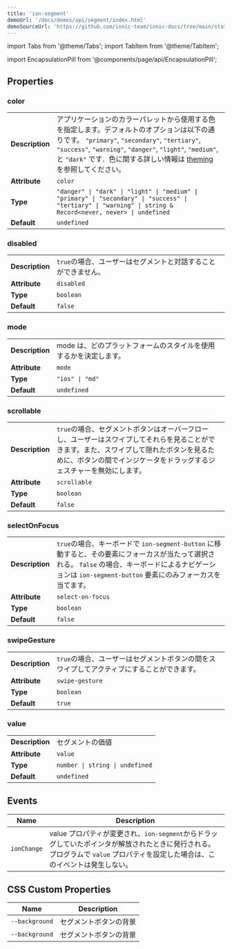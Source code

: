 ```yaml
---
title: 'ion-segment'
demoUrl: '/docs/demos/api/segment/index.html'
demoSourceUrl: 'https://github.com/ionic-team/ionic-docs/tree/main/static/demos/api/segment/index.html'
---
```


import Tabs from '@theme/Tabs';
import TabItem from '@theme/TabItem';

<head>
  <title>ion-segment: API Documentation for Segmented Controls</title>
  <meta
    name="description"
    content="ion-segments display a group of related buttons—sometimes known as segmented controls. View our Segment API Documentation to learn more about usage."
  />
</head>

import EncapsulationPill from '@components/page/api/EncapsulationPill';

<EncapsulationPill type="shadow" />

## Properties

### color

|                 |                                                                                                                                                                                                                                                                                                           |
| --------------- | --------------------------------------------------------------------------------------------------------------------------------------------------------------------------------------------------------------------------------------------------------------------------------------------------------- |
| **Description** | アプリケーションのカラーパレットから使用する色を指定します。デフォルトのオプションは以下の通りです。 `"primary"`, `"secondary"`, `"tertiary"`, `"success"`, `"warning"`, `"danger"`, `"light"`, `"medium"`, と `"dark"` です．色に関する詳しい情報は [theming](/docs/theming/basics) を参照してください。 |
| **Attribute**   | `color`                                                                                                                                                                                                                                                                                                   |
| **Type**        | `"danger" \| "dark" \| "light" \| "medium" \| "primary" \| "secondary" \| "success" \| "tertiary" \| "warning" \| string & Record<never, never> \| undefined`                                                                                                                                             |
| **Default**     | `undefined`                                                                                                                                                                                                                                                                                               |

### disabled

|                 |                                                                |
| --------------- | -------------------------------------------------------------- |
| **Description** | `true`の場合、ユーザーはセグメントと対話することができません。 |
| **Attribute**   | `disabled`                                                     |
| **Type**        | `boolean`                                                      |
| **Default**     | `false`                                                        |

### mode

|                 |                                                                   |
| --------------- | ----------------------------------------------------------------- |
| **Description** | mode は、どのプラットフォームのスタイルを使用するかを決定します。 |
| **Attribute**   | `mode`                                                            |
| **Type**        | `"ios" \| "md"`                                                   |
| **Default**     | `undefined`                                                       |

### scrollable

|                 |                                                                                                                                                                                                                    |
| --------------- | ------------------------------------------------------------------------------------------------------------------------------------------------------------------------------------------------------------------ |
| **Description** | `true`の場合、セグメントボタンはオーバーフローし、ユーザーはスワイプしてそれらを見ることができます。また、スワイプして隠れたボタンを見るために、ボタンの間でインジケータをドラッグするジェスチャーを無効にします。 |
| **Attribute**   | `scrollable`                                                                                                                                                                                                       |
| **Type**        | `boolean`                                                                                                                                                                                                          |
| **Default**     | `false`                                                                                                                                                                                                            |

### selectOnFocus

|                 |                                                                                                                                                                                                                 |
| --------------- | --------------------------------------------------------------------------------------------------------------------------------------------------------------------------------------------------------------- |
| **Description** | `true`の場合、キーボードで `ion-segment-button` に移動すると、その要素にフォーカスが当たって選択される。 `false` の場合、キーボードによるナビゲーションは `ion-segment-button` 要素にのみフォーカスを当てます。 |
| **Attribute**   | `select-on-focus`                                                                                                                                                                                               |
| **Type**        | `boolean`                                                                                                                                                                                                       |
| **Default**     | `false`                                                                                                                                                                                                         |

### swipeGesture

|                 |                                                                                            |
| --------------- | ------------------------------------------------------------------------------------------ |
| **Description** | `true`の場合、ユーザーはセグメントボタンの間をスワイプしてアクティブにすることができます。 |
| **Attribute**   | `swipe-gesture`                                                                            |
| **Type**        | `boolean`                                                                                  |
| **Default**     | `true`                                                                                     |

### value

|                 |                                 |
| --------------- | ------------------------------- |
| **Description** | セグメントの価値                |
| **Attribute**   | `value`                         |
| **Type**        | `number \| string \| undefined` |
| **Default**     | `undefined`                     |

## Events

| Name        | Description                                                                                                                                                                     |
| ----------- | ------------------------------------------------------------------------------------------------------------------------------------------------------------------------------- |
| `ionChange` | value プロパティが変更され、`ion-segment`からドラッグしていたポインタが解放されたときに発行される。 プログラムで `value` プロパティを設定した場合は、このイベントは発生しない。 |

## CSS Custom Properties

| Name           | Description            |
| -------------- | ---------------------- |
| `--background` | セグメントボタンの背景 |
| `--background` | セグメントボタンの背景 |
